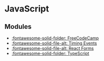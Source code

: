# JavaScript

## Modules

- [:fontawesome-solid-folder: FreeCodeCamp](freecodecamp/index.md)
- [:fontawesome-solid-file-alt: Timing Events](./timing_events.md)
- [:fontawesome-solid-file-alt: React Forms](./react_forms.md)
- [:fontawesome-solid-folder: TypeScript](./typescript/index.md)
